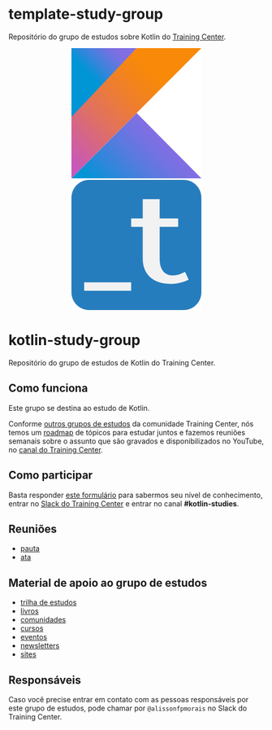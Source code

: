 # template-study-group

Repositório do grupo de estudos sobre Kotlin do [Training Center](https://training-center.github.io).

<p align="center">
  <img src="assets/kotlin-logo.svg" alt="Logo do Kotlin">
  <img src="assets/training-center-logo.svg" alt="Logo do Training Center">
</p>

# kotlin-study-group
Repositório do grupo de estudos de Kotlin do Training Center. 

## Como funciona

Este grupo se destina ao estudo de Kotlin.

Conforme [outros grupos de estudos](https://github.com/training-center/study-groups) da comunidade Training Center, nós temos um [roadmap](material/roadmap.md) de tópicos para estudar juntos e fazemos reuniões semanais sobre o assunto que são gravados e disponibilizados no YouTube, no [canal do Training Center](https://www.youtube.com/c/TrainingCenterChannel).

## Como participar

Basta responder [este formulário]() para sabermos seu nível de conhecimento, entrar no [Slack do Training Center](https://github.com/training-center/slack) e entrar no canal **#kotlin-studies**.

## Reuniões

- [pauta](/material/agenda)
- [ata](material/minutes)

## Material de apoio ao grupo de estudos

- [trilha de estudos](material/roadmap.md)
- [livros](material/dir/books.md)
- [comunidades](material/dir/communities.md)
- [cursos](material/dir/courses.md)
- [eventos](material/dir/events.md)
- [newsletters](material/dir/newsletters.md)
- [sites](material/dir/sites.md)

## Responsáveis

Caso você precise entrar em contato com as pessoas responsáveis por este grupo de estudos, pode chamar por `@alissonfpmorais` no Slack do Training Center.
